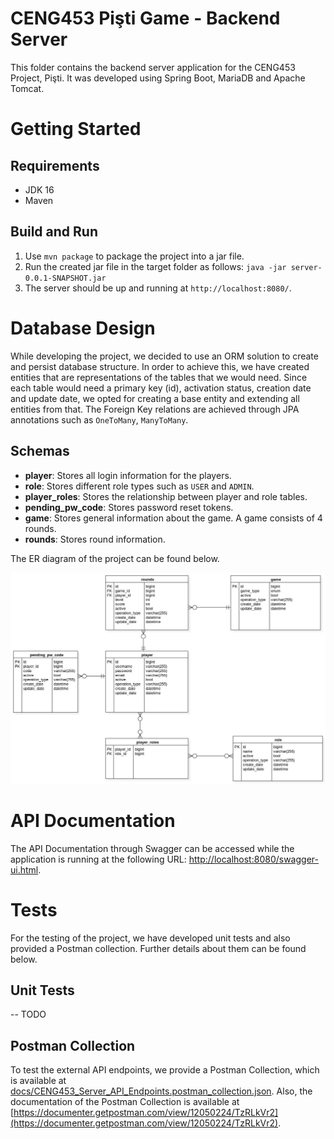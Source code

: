 # CENG453 Pişti Game - Backend Server 

This folder contains the backend server application for the CENG453 Project, Pişti. It was developed using Spring Boot, MariaDB and Apache Tomcat. 

# Getting Started

## Requirements

* JDK 16
* Maven

## Build and Run

1. Use `mvn package` to package the project into a jar file. 
2. Run the created jar file in the target folder as follows: `java -jar server-0.0.1-SNAPSHOT.jar`
3. The server should be up and running at `http://localhost:8080/`.

# Database Design 

While developing the project, we decided to use an ORM solution to create and persist database structure. In order to achieve this, we have created entities that are representations of the tables that we would need. Since each table would need a primary key (id), activation status, creation date and update date, we opted for creating a base entity and extending all entities from that. The Foreign Key relations are achieved through JPA annotations such as `OneToMany`, `ManyToMany`. 

## Schemas

* **player**: Stores all login information for the players.
* **role**: Stores different role types such as `USER` and `ADMIN`.
* **player_roles**: Stores the relationship between player and role tables.
* **pending_pw_code**: Stores password reset tokens.
* **game**: Stores general information about the game. A game consists of 4 rounds.
* **rounds**: Stores round information. 

The ER diagram of the project can be found below.

![ER Diagram](img/er.jpg)


# API Documentation

The API Documentation through Swagger can be accessed while the application is running at the following URL: [http://localhost:8080/swagger-ui.html](http://localhost:8080/swagger-ui.html).

 
# Tests

For the testing of the project, we have developed unit tests and also provided a Postman collection. Further details about them can be found below.

## Unit Tests

-- TODO 

## Postman Collection 

To test the external API endpoints, we provide a Postman Collection, which is available at [docs/CENG453_Server_API_Endpoints.postman_collection.json](docs/CENG453_Server_API_Endpoints.postman_collection.json). Also, the documentation of the Postman Collection is available at [https://documenter.getpostman.com/view/12050224/TzRLkVr2](https://documenter.getpostman.com/view/12050224/TzRLkVr2).